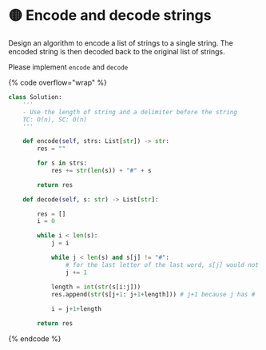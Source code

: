 # 🟡 Encode and decode strings

Design an algorithm to encode a list of strings to a single string. The encoded string is then decoded back to the original list of strings.

Please implement `encode` and `decode`

{% code overflow="wrap" %}
```python
class Solution:
    '''
    - Use the length of string and a delimiter before the string 
    TC: O(n), SC: O(n)
    '''

    def encode(self, strs: List[str]) -> str:
        res = ""

        for s in strs:
            res += str(len(s)) + "#" + s

        return res

    def decode(self, s: str) -> List[str]:

        res = []
        i = 0

        while i < len(s):
            j = i

            while j < len(s) and s[j] != "#": 
                # for the last letter of the last word, s[j] would not be equal to #, hence j would become out of bounds, hence we need the j bound
                j += 1

            length = int(str(s[i:j]))
            res.append(str(s[j+1: j+1+length])) # j+1 because j has #
            
            i = j+1+length

        return res
```
{% endcode %}
